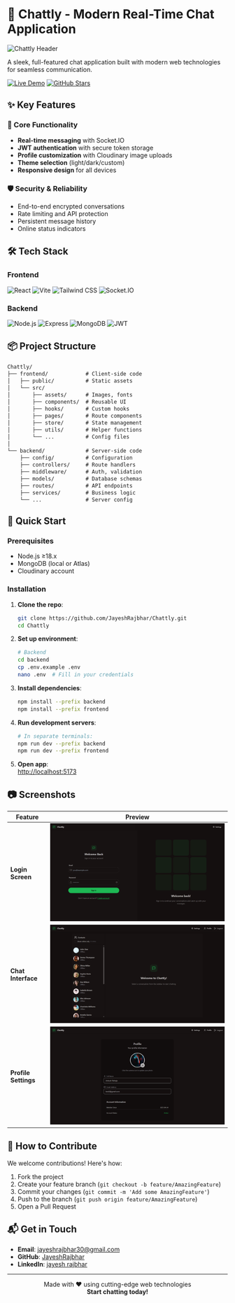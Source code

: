 # 💬 Chattly - Modern Real-Time Chat Application

![Chattly Header](https://via.placeholder.com/1200x400/2563eb/ffffff?text=Chattly+Real-Time+Messaging)

A sleek, full-featured chat application built with modern web technologies for seamless communication.

[![Live Demo](https://img.shields.io/badge/%F0%9F%94%97-Live_Demo-3b82f6?style=for-the-badge)](https://chattly-asdl.onrender.com)
[![GitHub Stars](https://img.shields.io/github/stars/JayeshRajbhar/Chattly?style=for-the-badge)](https://github.com/JayeshRajbhar/Chattly)

## ✨ Key Features

### 🚀 Core Functionality
- **Real-time messaging** with Socket.IO  
- **JWT authentication** with secure token storage  
- **Profile customization** with Cloudinary image uploads  
- **Theme selection** (light/dark/custom)  
- **Responsive design** for all devices  

### 🛡️ Security & Reliability
- End-to-end encrypted conversations  
- Rate limiting and API protection  
- Persistent message history  
- Online status indicators  

## 🛠 Tech Stack

### Frontend
<p align="left">
  <img src="https://img.shields.io/badge/React-61DAFB?logo=react&logoColor=white&style=flat-square" alt="React">
  <img src="https://img.shields.io/badge/Vite-646CFF?logo=vite&logoColor=white&style=flat-square" alt="Vite">
  <img src="https://img.shields.io/badge/Tailwind_CSS-06B6D4?logo=tailwindcss&logoColor=white&style=flat-square" alt="Tailwind CSS">
  <img src="https://img.shields.io/badge/Socket.io-010101?logo=socket.io&logoColor=white&style=flat-square" alt="Socket.IO">
</p>

### Backend
<p align="left">
  <img src="https://img.shields.io/badge/Node.js-339933?logo=nodedotjs&logoColor=white&style=flat-square" alt="Node.js">
  <img src="https://img.shields.io/badge/Express-000000?logo=express&logoColor=white&style=flat-square" alt="Express">
  <img src="https://img.shields.io/badge/MongoDB-47A248?logo=mongodb&logoColor=white&style=flat-square" alt="MongoDB">
  <img src="https://img.shields.io/badge/JWT-000000?logo=jsonwebtokens&logoColor=white&style=flat-square" alt="JWT">
</p>

## 📦 Project Structure

```
Chattly/
├── frontend/            # Client-side code
│   ├── public/          # Static assets
│   └── src/
│       ├── assets/      # Images, fonts
│       ├── components/  # Reusable UI
│       ├── hooks/       # Custom hooks
│       ├── pages/       # Route components
│       ├── store/       # State management
│       ├── utils/       # Helper functions
│       └── ...          # Config files
│
└── backend/             # Server-side code
    ├── config/          # Configuration
    ├── controllers/     # Route handlers
    ├── middleware/      # Auth, validation
    ├── models/          # Database schemas
    ├── routes/          # API endpoints
    ├── services/        # Business logic
    └── ...              # Server config
```

## 🚀 Quick Start

### Prerequisites
- Node.js ≥18.x  
- MongoDB (local or Atlas)  
- Cloudinary account  

### Installation

1. **Clone the repo**:
   ```bash
   git clone https://github.com/JayeshRajbhar/Chattly.git
   cd Chattly
   ```

2. **Set up environment**:
   ```bash
   # Backend
   cd backend
   cp .env.example .env
   nano .env  # Fill in your credentials
   ```

3. **Install dependencies**:
   ```bash
   npm install --prefix backend
   npm install --prefix frontend
   ```

4. **Run development servers**:
   ```bash
   # In separate terminals:
   npm run dev --prefix backend
   npm run dev --prefix frontend
   ```

5. **Open app**:  
   [http://localhost:5173](http://localhost:5173)

## 📷 Screenshots

| Feature            | Preview |
|--------------------|---------|
| **Login Screen**   | ![Login](/frontend/public/Login.png) |
| **Chat Interface** | ![Chat](/frontend/public/Home.png) |
| **Profile Settings** | ![Profile](/frontend/public/Profile.png) |

## 🤝 How to Contribute

We welcome contributions! Here's how:

1. Fork the project  
2. Create your feature branch (`git checkout -b feature/AmazingFeature`)  
3. Commit your changes (`git commit -m 'Add some AmazingFeature'`)  
4. Push to the branch (`git push origin feature/AmazingFeature`)  
5. Open a Pull Request  

## 📬 Get in Touch

- **Email**: [jayeshrajbhar30@gmail.com](mailto:jayeshrajbhar30@gmail.com)  
- **GitHub**: [JayeshRajbhar](https://github.com/JayeshRajbhar)  
- **LinkedIn**: [jayesh rajbhar](https://www.linkedin.com/in/jayesh-rajbhar-7042a6346)

---

<p align="center">
  Made with ❤️ using cutting-edge web technologies  
  <br>
  <b>Start chatting today!</b>
</p>
